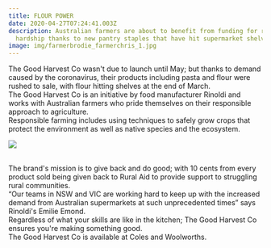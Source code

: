 ```yaml
---
title: FLOUR POWER
date: 2020-04-27T07:24:41.003Z
description: Australian farmers are about to benefit from funding for rural
  hardship thanks to new pantry staples that have hit supermarket shelves.
image: img/farmerbrodie_farmerchris_1.jpg
---
```

The Good Harvest Co wasn't due to launch until May; but thanks to demand caused by the coronavirus, their products including pasta and flour were rushed to sale, with flour hitting shelves at the end of March.\
The Good Harvest Co is an initiative by food manufacturer Rinoldi and works with Australian farmers who pride themselves on their responsible approach to agriculture.\
Responsible farming includes using techniques to safely grow crops that protect the environment as well as native species and the ecosystem.

![](img/farmerbill_2.jpg)

\
The brand's mission is to give back and do good; with 10 cents from every product sold being given back to Rural Aid to provide support to struggling rural communities.\
“Our teams in NSW and VIC are working hard to keep up with the increased demand from Australian supermarkets at such unprecedented times” says Rinoldi's Emilie Emond.\
Regardless of what your skills are like in the kitchen; The Good Harvest Co ensures you're making something good.\
The Good Harvest Co is available at Coles and Woolworths.